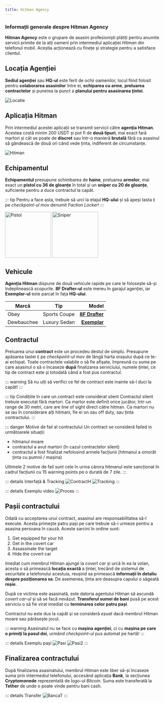 ```yaml
---
title: Hitman Agency
---
```


### Informații generale despre Hitman Agency

**Hitman Agency** este o grupare de asasini profesioniști plătiți pentru anumite servicii primite de la alți oameni prin intermediul aplicației *Hitman* din telefonul mobil. Aceștia acționează cu finețe și strategie pentru a satisface clientul.


## Locația Agenției

**Sediul agenției** sau **HQ-ul** este ferit de ochii oamenilor, locul fiind folosit pentru **colaborarea asasinilor** între ei, **echiparea cu arme**, **preluarea contractelor** și punerea la punct a **planului pentru asasinarea țintei**.

<Image src="https://i.imgur.com/baLM7e6.png" alt="Locatie" />


## Aplicația Hitman

Prin intermediul acestei aplicații se transmit servicii către **agenția Hitman**. Acestea costă minim 200 USDT și pot fi de **două tipuri**, mai exact fară martori și cât se poate de **discret** sau într-o manieră **brutală** fără ca asasinul să gândească de două ori când vede ținta, indiferent de circumstanțe.

<Image src="https://i.imgur.com/3oHqd3o.png" alt="Hitman" /> 

## Echipamentul

**Echipamentul** presupune schimbarea de **haine**, preluarea **armelor**, mai exact un **pistol cu 36 de gloanțe** în total și un **sniper cu 20 de gloanțe**, suficiente pentru a duce contractul la capăt.

::: tip
Pentru a face asta, trebuie să urci la etajul **HQ-ului** și să apeși tasta `E` pe *checkpoint-ul* mov denumit *Faction Locker*! 
:::

<Image src="https://i.imgur.com/kp2pnkN.png" alt="Pistol" label="Pistol" width="150" /> 
<Image src="https://i.imgur.com/LNDlffh.png" alt="Sniper" label="Sniper Rifle" width="150" />


## Vehicule

**Agenția Hitman** dispune de două vehicule rapide pe care le folosește să-și îndeplinească scopurile. **8F Drafter-ul** este mereu în garajul agenției, iar **Exemplar-ul** este parcat în fața **HQ-ului**. 

| Marcă       |      Tip     |  Model |
| ------------- | :-----------: | ----: |
| Obey      | Sports Coupe | [**8F Drafter**](https://static.wikia.nocookie.net/gtawiki/images/b/b8/8FDrafter-GTAO-front.png/revision/latest/scale-to-width-down/1000?cb=20190723230655) |
| Dewbauchee      |   Luxury Sedan    |   [**Exemplar**](https://static.wikia.nocookie.net/gtawiki/images/d/de/Exemplar-GTAV-front.png/revision/latest/scale-to-width-down/1000?cb=20150530112831) |

## Contractul

Preluarea unui **contract** este un procedeu destul de simplu. Presupune apăsarea tastei `E` pe *checkpoint-ul* mov de lângă harta orașului după ce te-ai echipat. Toate contractele valabile o să fie afișate, împreună cu suma pe care asasinul o să o încaseze **după** finalizarea serviciului, numele țintei, ce tip de contract este și totodată când a fost pus contractul. 

::: warning
Să nu uiți să verifici ce fel de contract este inainte să-l duci la capăt!
:::

::: tip Condițiile în care un contract este considerat silent
Contractul silent trebuie executat fără martori. Ca martor este definit orice jucător, într-un range de 30 metri, care are line of sight direct către hitman. Ca martori nu se iau în considerare alți hitmani, fie ei on sau off duty, sau ținta contractului.
:::

::: danger Motive de fail al contractului 
Un contract se consideră failed in următoarele situații:

- hitmanul moare
- contractul a avut martori (în cazul contractelor silent)
- contractul a fost finalizat nefolosind armele facțiunii (hitmanul a omorât ținta cu pumnii / mașina)

Ultimele 2 motive de fail sunt cele în urma cărora hitmanul este sancționat în cadrul facțiunii cu 15 warning points pe o durată de 7 zile.
:::

::: details Interfață & Tracking
<Image src="https://i.imgur.com/P33auRe.png" alt="ContractH" />
<Image src="https://i.imgur.com/aBBM7UL.png" alt="Tracking" />
:::

::: details Exemplu video
<Image src="https://i.imgur.com/8lwhrHO.gif" alt="Proces" />
:::

## Pașii contractului
Odată cu acceptarea unui contract, asasinul are responsabilitatea să-l execute. Acesta primește patru pași pe care trebuie să-i urmeze pentru a asasina persoana în cauză. Aceste sarcini în ordine sunt:
1. Get equipped for your hit
2. Get in the covert car
3. Assassinate the target
4. Hide the covert car

Imediat cum membrul Hitman ajunge la *covert car* și urcă în ea la volan, acesta o să primească **locația exactă** a țintei, trecând de sistemul de securitate a telefonului acestuia, reușind sa primească **informații în detaliu despre poziționarea sa**. De asemenea, ținta are deasupra capului o săgeată **roșie**.

După ce victima este asasinată, este datoria agentului Hitman să ascundă *covert car-ul* și să se facă nevăzut. **Transferul sumei de bani** pusă pe acest serviciu o să fie virat imediat cu **terminarea celor patru pași**. 

Contractul nu este dus la capăt și se consideră *eșuat* dacă membrul Hitman moare sau părăsește jocul.

::: warning
Asasinatul nu se face cu **mașina agenției**, ci cu **mașina pe care o primiți la pasul doi**, urmând *checkpoint-ul* pus automat pe hartă!
:::

::: details Exemplu pași
<Image src="https://i.imgur.com/thU5KDz.png" alt="Pasi" />
<Image src="https://i.imgur.com/PRRKe79.png" alt="Pasi2" />
:::

## Finalizarea contractului

După finalizarea asasinatului, membrul Hitman este liber să-și încaseze suma prin intermediul telefonului, accesând aplicația **Bank**, la secțiunea **Cryptomonede** reprezentată de logo-ul *Bitcoin*. Suma este transferată la **Tether** de unde o poate vinde pentru bani cash.

::: details Transfer
<Image src="https://i.imgur.com/vuK7v4K.gif" alt="BancaT" />
:::
